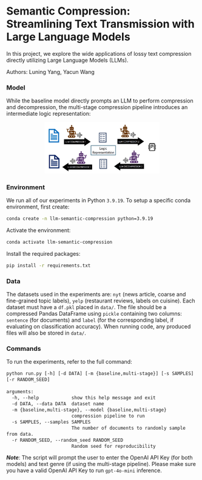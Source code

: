 # Semantic Compression: Streamlining Text Transmission with Large Language Models

In this project, we explore the wide applications of lossy text compression directly utilizing Large Language Models (LLMs).

<div style="display:flex;">
    <div style="width:100%;float:left">
        Authors: Luning Yang, Yacun Wang
    </div>
</div>

### Model

While the baseline model directly prompts an LLM to perform compression and decompression, the multi-stage compression pipeline introduces an intermediate logic representation:

<p align="center"><img width="60%" src="images/multistage.png"/></p>


### Environment

We run all of our experiments in Python `3.9.19`. To setup a specific conda environment, first create:

```sh
conda create -n llm-semantic-compression python=3.9.19
```

Activate the environment:

```sh
conda activate llm-semantic-compression
```

Install the required packages:

```sh
pip install -r requirements.txt
```

### Data

The datasets used in the experiments are: `nyt` (news article, coarse and fine-grained topic labels), `yelp` (restaurant reviews, labels on cuisine). Each dataset must have a `df.pkl` placed in `data/`. The file should be a compressed Pandas DataFrame using `pickle` containing two columns: `sentence` (for documents) and `label` (for the corresponding label, if evaluating on classification accuracy). When running code, any produced files will also be stored in `data/`.

### Commands

To run the experiments, refer to the full command:

```
python run.py [-h] [-d DATA] [-m {baseline,multi-stage}] [-s SAMPLES] [-r RANDOM_SEED]

arguments:
  -h, --help            show this help message and exit
  -d DATA, --data DATA  dataset name
  -m {baseline,multi-stage}, --model {baseline,multi-stage}
                        compression pipeline to run
  -s SAMPLES, --samples SAMPLES
                        The number of documents to randomly sample from data.
  -r RANDOM_SEED, --random_seed RANDOM_SEED
                        Random seed for reproducibility
```

***Note***: The script will prompt the user to enter the OpenAI API Key (for both models) and text genre (if using the multi-stage pipeline). Please make sure you have a valid OpenAI API Key to run `gpt-4o-mini` inference.